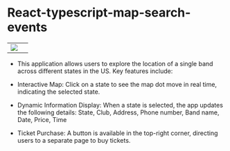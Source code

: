 # React-typescript-map-search-events

<table>
  <tr>
    <td><img src="https://github.com/user-attachments/assets/ac6b6151-47ec-4217-be34-5ecc7d5092d8"><td>
  </tr>
</table>

- This application allows users to explore the location of a single  band across different states in the US. Key features include:

- Interactive Map: Click on a state to see the map dot move in real time, indicating the selected state.
- Dynamic Information Display: When a state is selected, the app updates the following details:
 State, Club, Address, Phone number, Band name, Date, Price, Time

- Ticket Purchase: A button is available in the top-right corner, directing users to a separate page to buy tickets.